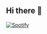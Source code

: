 ## Hi there 👋

[![Spotify](https://vitoria.vercel.app/api/spotify)](https://open.spotify.com/user/31bmj24assunbecxzhxtwxmu4imq?si=c30b788e28d742d2)


